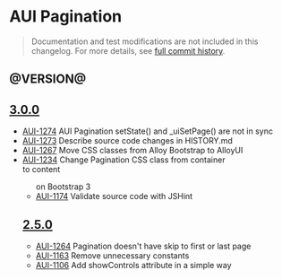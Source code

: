 # AUI Pagination

> Documentation and test modifications are not included in this changelog. For more details, see [full commit history](https://github.com/liferay/alloy-ui/commits/master/src/aui-pagination).

## @VERSION@

## [3.0.0](https://github.com/liferay/alloy-ui/releases/tag/3.0.0)

* [AUI-1274](https://issues.liferay.com/browse/AUI-1274) AUI Pagination setState() and _uiSetPage() are not in sync
* [AUI-1273](https://issues.liferay.com/browse/AUI-1273) Describe source code changes in HISTORY.md
* [AUI-1267](https://issues.liferay.com/browse/AUI-1267) Move CSS classes from Alloy Bootstrap to AlloyUI
* [AUI-1234](https://issues.liferay.com/browse/AUI-1234) Change Pagination CSS class from container <div> to content <ul> on Bootstrap 3
* [AUI-1174](https://issues.liferay.com/browse/AUI-1174) Validate source code with JSHint

## [2.5.0](https://github.com/liferay/alloy-ui/releases/tag/2.5.0)

* [AUI-1264](https://issues.liferay.com/browse/AUI-1264) Pagination doesn't have skip to first or last page
* [AUI-1163](https://issues.liferay.com/browse/AUI-1163) Remove unnecessary constants
* [AUI-1106](https://issues.liferay.com/browse/AUI-1106) Add showControls attribute in a simple way